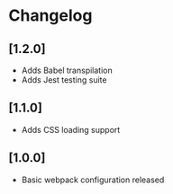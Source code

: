 # Changelog

## [1.2.0]
* Adds Babel transpilation
* Adds Jest testing suite

## [1.1.0]
* Adds CSS loading support

## [1.0.0]
* Basic webpack configuration released